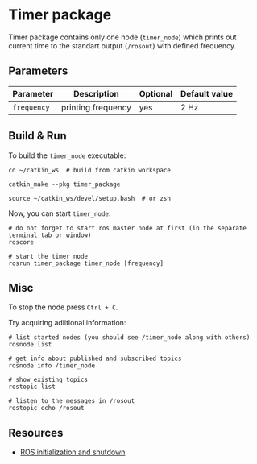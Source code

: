 # Timer package

Timer package contains only one node (`timer_node`) which prints out current time to the standart output (`/rosout`) 
with defined frequency.

## Parameters

| Parameter     | Description   |    Optional   |  Default value |
| ------------- | ------------- | ------------- | -------------- |
| `frequency`   | printing frequency | yes | 2 Hz|


## Build & Run

To build the `timer_node` executable:

```shell
cd ~/catkin_ws  # build from catkin workspace

catkin_make --pkg timer_package

source ~/catkin_ws/devel/setup.bash  # or zsh
```

Now, you can start `timer_node`:

```shell
# do not forget to start ros master node at first (in the separate terminal tab or window)
roscore

# start the timer node
rosrun timer_package timer_node [frequency]
```

## Misc

To stop the node press `Ctrl + C`.

Try acquiring adiitional information:

```shell
# list started nodes (you should see /timer_node along with others)
rosnode list

# get info about published and subscribed topics 
rosnode info /timer_node

# show existing topics
rostopic list

# listen to the messages in /rosout
rostopic echo /rosout
```
## Resources
- [ROS initialization and shutdown](http://wiki.ros.org/roscpp/Overview/Initialization%20and%20Shutdown)
